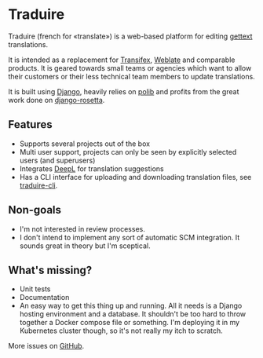 # Traduire

Traduire (french for «translate») is a web-based platform for editing
[gettext](https://www.gnu.org/software/gettext/gettext.html) translations.

It is intended as a replacement for [Transifex](https://www.transifex.com/),
[Weblate](https://weblate.org/en/) and comparable products. It is geared
towards small teams or agencies which want to allow their customers or their
less technical team members to update translations.

It is built using [Django](https://www.djangoproject.com/), heavily relies on
[polib](https://pypi.org/project/polib/) and profits from the great work done
on [django-rosetta](https://github.com/mbi/django-rosetta/).

## Features

- Supports several projects out of the box
- Multi user support, projects can only be seen by explicitly selected users
  (and superusers)
- Integrates [DeepL](https://www.deepl.com/) for translation suggestions
- Has a CLI interface for uploading and downloading translation files, see
  [traduire-cli](https://pypi.org/project/traduire-cli/).

## Non-goals

- I'm not interested in review processes.
- I don't intend to implement any sort of automatic SCM integration. It sounds
  great in theory but I'm sceptical.

## What's missing?

- Unit tests
- Documentation
- An easy way to get this thing up and running. All it needs is a Django
  hosting environment and a database. It shouldn't be too hard to throw
  together a Docker compose file or something. I'm deploying it in my
  Kubernetes cluster though, so it's not really my itch to scratch.

More issues on [GitHub](https://github.com/matthiask/traduire/issues).
